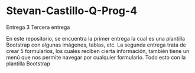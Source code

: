 # Stevan-Castillo-Q-Prog-4
Entrega 3
Tercera entrega

En este repositorio, se encuentra la primer entrega la cual es una plantilla Bootstrap con algunas imágenes, tablas, etc. 
La segunda entrega trata de crear 5 formularios, los cuales reciben cierta información, también tiene un menú que nos permite 
navegar por cualquier formulario. Todo esto con la plantilla Bootstrap
